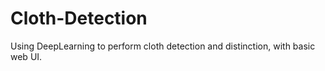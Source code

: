 # Cloth-Detection
Using DeepLearning to perform cloth detection and distinction, with basic web UI.
